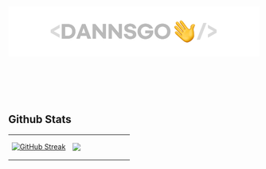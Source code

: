 <div>
  
  <br/><br/>
  <a href="https://portfolio.dannsgo.com" target="_blank"><img src="https://github.com/dannsgo/dannsgo/blob/main/readme-img.webp"/></a>
  <br/><br/><br/>
  
</div>  


<div align="center">  

<!--
  <a href="https://portfolio.dannsgo.com" target="_blank"><img src="https://img.shields.io/badge/Portfolio-black?style=for-the-badge"/></a>
  <a href="https://dannsgo.github.io" target="_blank"><img src="https://img.shields.io/badge/GithubBlog-grey?style=for-the-badge&logo=github"/></a>
  <a href="https://mail.google.com/mail/?view=cm&amp;fs=1&amp;to=dannsgo@gmail.com" target="_blank"><img src="https://img.shields.io/badge/dannsgo@gmail.com-red?style=for-the-badge&logo=Gmail&logoColor=white"/></a>
  <a href="https://mail.google.com/mail/?view=cm&amp;fs=1&amp;to=dannsgo@naver.com" target="_blank"><img src="https://img.shields.io/badge/dannsgo@naver.com-mediumseagreen?style=for-the-badge&logo=naver&logoColor=white"/></a>
-->
  
  <br/><br/>
  
</div>


## Github Stats  
<table align="center"><tr><td align="top" width="50%">

[![GitHub Streak](http://github-readme-streak-stats.herokuapp.com?user=dannsgo&theme=graywhite&hide_border=true&date_format=%5BY.%5Dn.j)](https://git.io/streak-stats)

</td><td align="top" width="50%">

<img src="https://github-readme-stats.vercel.app/api/top-langs/?username=dannsgo&exclude_repo=blog,boramjul,chirobones&hide_border=true&layout=compact" align="right" style="width: 100%" />

</td></tr></table>  

<br/>  

